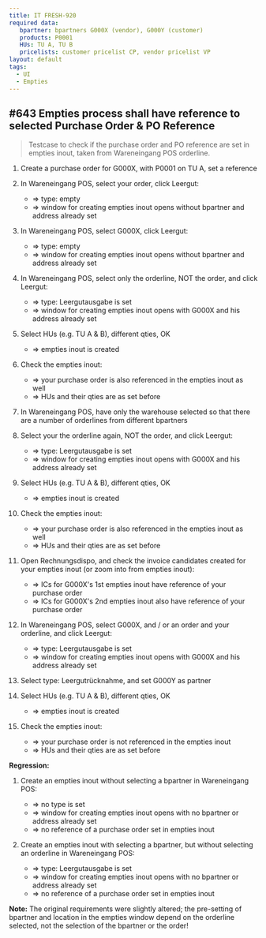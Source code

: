 ```yaml
---
title: IT FRESH-920
required data:
   bpartner: bpartners G000X (vendor), G000Y (customer)
   products: P0001
   HUs: TU A, TU B
   pricelists: customer pricelist CP, vendor pricelist VP   
layout: default
tags:
  - UI
  - Empties
---
```

## #643 Empties process shall have reference to selected Purchase Order & PO Reference

> Testcase to check if the purchase order and PO reference are set in empties inout, taken from Wareneingang POS orderline.

1. Create a purchase order for G000X, with P0001 on TU A, set a reference

1. In Wareneingang POS, select your order, click Leergut:
	* => type: empty
	* => window for creating empties inout opens without bpartner and address already set

1. In Wareneingang POS, select G000X, click Leergut:
	* => type: empty
	* => window for creating empties inout opens without bpartner and address already set
	
1. In Wareneingang POS, select only the orderline, NOT the order, and click Leergut:
	* => type: Leergutausgabe is set
	* => window for creating empties inout opens with G000X and his address already set

1. Select HUs (e.g. TU A & B), different qties, OK
	* => empties inout is created
	
1. Check the empties inout:
	* => your purchase order is also referenced in the empties inout as well
	* => HUs and their qties are as set before
	
1. In Wareneingang POS, have only the warehouse selected so that there are a number of orderlines from different bpartners

1. Select your the orderline again, NOT the order, and click Leergut:
	* => type: Leergutausgabe is set
	* => window for creating empties inout opens with G000X and his address already set

1. Select HUs (e.g. TU A & B), different qties, OK
	* => empties inout is created
	
1. Check the empties inout:
	* => your purchase order is also referenced in the empties inout as well
	* => HUs and their qties are as set before
	
1. Open Rechnungsdispo, and check the invoice candidates created for your empties inout (or zoom into from empties inout):
	* => ICs for G000X's 1st empties inout have reference of your purchase order 
	* => ICs for G000X's 2nd empties inout also have reference of your purchase order 
	
1. In Wareneingang POS, select G000X, and / or an order and your orderline, and click Leergut:
	* => type: Leergutausgabe is set
	* => window for creating empties inout opens with G000X and his address already set
	
1. Select type: Leergutrücknahme, and set G000Y as partner

1. Select HUs (e.g. TU A & B), different qties, OK
	* => empties inout is created
	
1. Check the empties inout:
	* => your purchase order is not referenced in the empties inout 
	* => HUs and their qties are as set before



**Regression:**	

1. Create an empties inout without selecting a bpartner in Wareneingang POS:
	* => no type is set
	* => window for creating empties inout opens with no bpartner or address already set
	* => no reference of a purchase order set in empties inout
	
1. Create an empties inout with selecting a bpartner, but without selecting an orderline in Wareneingang POS:
	* => type: Leergutausgabe is set
	* => window for creating empties inout opens with no bpartner or address already set
	* => no reference of a purchase order set in empties inout

	
**Note:** The original requirements were slightly altered; the pre-setting of bpartner and location in the empties window depend on the orderline selected, not the selection of the 
 bpartner or the order!
